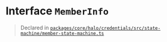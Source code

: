 # Interface `MemberInfo`
> Declared in [`packages/core/halo/credentials/src/state-machine/member-state-machine.ts`](.)
